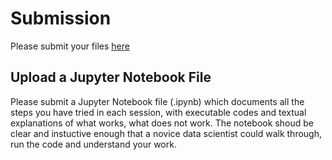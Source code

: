 # Submission

Please submit your files [here](https://goo.gl/forms/GEkrwYZK6rJdHJvG3)


## Upload a Jupyter Notebook File

Please submit a Jupyter Notebook file (.ipynb) which documents all the steps you have tried in each session, with executable codes and textual explanations of what works, what does not work. The notebook shoud be clear and instuctive enough that a novice data scientist could walk through, run the code and understand your work.

